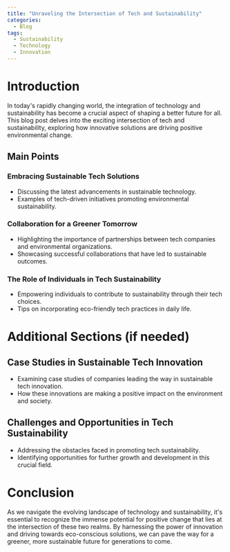 ```yaml
---
title: "Unraveling the Intersection of Tech and Sustainability"
categories:
  - Blog
tags:
  - Sustainability
  - Technology
  - Innovation
---
```


# Introduction
In today's rapidly changing world, the integration of technology and sustainability has become a crucial aspect of shaping a better future for all. This blog post delves into the exciting intersection of tech and sustainability, exploring how innovative solutions are driving positive environmental change.

## Main Points
### Embracing Sustainable Tech Solutions
- Discussing the latest advancements in sustainable technology.
- Examples of tech-driven initiatives promoting environmental sustainability.

### Collaboration for a Greener Tomorrow
- Highlighting the importance of partnerships between tech companies and environmental organizations.
- Showcasing successful collaborations that have led to sustainable outcomes.

### The Role of Individuals in Tech Sustainability
- Empowering individuals to contribute to sustainability through their tech choices.
- Tips on incorporating eco-friendly tech practices in daily life.

# Additional Sections (if needed)
## Case Studies in Sustainable Tech Innovation
- Examining case studies of companies leading the way in sustainable tech innovation.
- How these innovations are making a positive impact on the environment and society.

## Challenges and Opportunities in Tech Sustainability
- Addressing the obstacles faced in promoting tech sustainability.
- Identifying opportunities for further growth and development in this crucial field.

# Conclusion
As we navigate the evolving landscape of technology and sustainability, it's essential to recognize the immense potential for positive change that lies at the intersection of these two realms. By harnessing the power of innovation and driving towards eco-conscious solutions, we can pave the way for a greener, more sustainable future for generations to come.